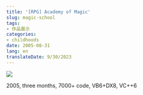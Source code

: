 ```yaml
---
title: '[RPG] Academy of Magic'
slug: magic-school
tags:
- 作品展示
categories:
- childhoods
date: 2005-08-31
lang: en
translateDate: 9/30/2023
---
```


![](1.jpg)

2005, three months, 7000+ code, VB6+DX8, VC++6
